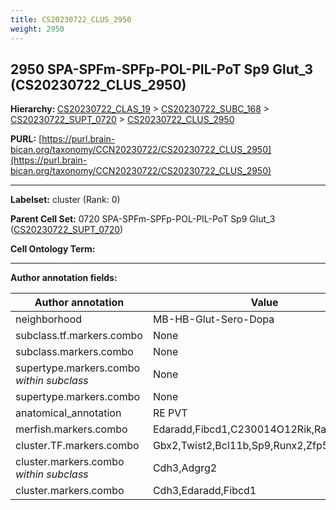 ```yaml
---
title: CS20230722_CLUS_2950
weight: 2950
---
```

## 2950 SPA-SPFm-SPFp-POL-PIL-PoT Sp9 Glut_3 (CS20230722_CLUS_2950)
<b>Hierarchy: </b>
[CS20230722_CLAS_19](../CS20230722_CLAS_19) >
[CS20230722_SUBC_168](../CS20230722_SUBC_168) >
[CS20230722_SUPT_0720](../CS20230722_SUPT_0720) >
[CS20230722_CLUS_2950](../CS20230722_CLUS_2950)

**PURL:** [https://purl.brain-bican.org/taxonomy/CCN20230722/CS20230722_CLUS_2950](https://purl.brain-bican.org/taxonomy/CCN20230722/CS20230722_CLUS_2950)

---


**Labelset:** cluster (Rank: 0)

**Parent Cell Set:** 0720 SPA-SPFm-SPFp-POL-PIL-PoT Sp9 Glut_3 ([CS20230722_SUPT_0720](../CS20230722_SUPT_0720))



**Cell Ontology Term:** 

[MARKER GENES.]: #


---

[TRANSFERRED ANNOTATIONS.]: #


[AUTHOR ANNOTATION FIELDS.]: #


**Author annotation fields:**

| Author annotation | Value |
|-------------------|-------|
|neighborhood|MB-HB-Glut-Sero-Dopa|
|subclass.tf.markers.combo|None|
|subclass.markers.combo|None|
|supertype.markers.combo _within subclass_|None|
|supertype.markers.combo|None|
|anatomical_annotation|RE PVT|
|merfish.markers.combo|Edaradd,Fibcd1,C230014O12Rik,Ramp1,Cdh9|
|cluster.TF.markers.combo|Gbx2,Twist2,Bcl11b,Sp9,Runx2,Zfp536|
|cluster.markers.combo _within subclass_|Cdh3,Adgrg2|
|cluster.markers.combo|Cdh3,Edaradd,Fibcd1|
